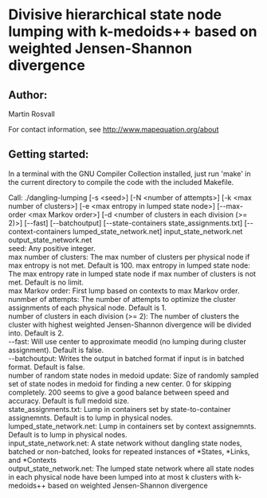 # Divisive hierarchical state node lumping with k-medoids++ based on weighted Jensen-Shannon divergence

## Author:

Martin Rosvall

For contact information, see http://www.mapequation.org/about


## Getting started:

In a terminal with the GNU Compiler Collection installed,
just run 'make' in the current directory to compile the
code with the included Makefile.


Call: ./dangling-lumping [-s \<seed\>]  [-N \<number of attempts\>] [-k \<max number of clusters\>] [-e \<max entropy in lumped state node\>] [--max-order \<max Markov order\>] [-d \<number of clusters in each division (>= 2)\>] [--fast] [--batchoutput] [--state-containers state_assignments.txt] [--context-containers lumped_state_network.net] input_state_network.net output_state_network.net  
seed: Any positive integer.  
max number of clusters: The max number of clusters per physical node if max entropy is not met. Default is 100.
max entropy in lumped state node: The max entropy rate in lumped state node if max number of clusters is not met. Default is no limit.  
max Markov order: First lump based on contexts to max Markov order.  
nunmber of attempts: The number of attempts to optimize the cluster assignments of each physical node. Default is 1.  
number of clusters in each division (>= 2): The number of clusters the cluster with highest weighted Jensen-Shannon divergence will be divided into. Default is 2.  
--fast: Will use center to approximate meodid (no lumping during cluster assignment). Default is false.  
--batchoutput: Writes the output in batched format if input is in batched format. Default is false.  
number of random state nodes in medoid update: Size of randomly sampled set of state nodes in medoid for finding a new center. 0 for skipping completely. 200 seems to give a good balance between speed and accuracy. Default is full medoid size.  
state_assignments.txt: Lump in containers set by state-to-container assignemnts. Default is to lump in physical nodes.  
lumped_state_network.net: Lump in containers set by context assignemnts. Default is to lump in physical nodes.  
input_state_network.net: A state network without dangling state nodes, batched or non-batched, looks for repeated instances of *States, *Links, and *Contexts  
output_state_network.net: The lumped state network where all state nodes in each physical node have been lumped into at most k clusters with k-medoids++ based on weighted Jensen-Shannon divergence  